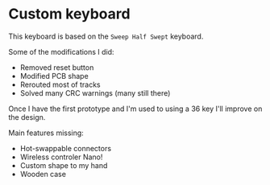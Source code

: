 # Custom keyboard

This keyboard is based on the `Sweep Half Swept` keyboard.

Some of the modifications I did:

- Removed reset button
- Modified PCB shape
- Rerouted most of tracks 
- Solved many CRC warnings (many still there)

Once I have the first prototype and I'm used to using a 36 key I'll improve on the design.

Main features missing:

- Hot-swappable connectors
- Wireless controler Nano!
- Custom shape to my hand
- Wooden case